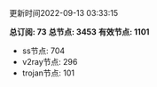 更新时间2022-09-13 03:33:15

**总订阅: 73**
**总节点: 3453**
**有效节点: 1101**
- ss节点: 704
- v2ray节点: 296
- trojan节点: 101
